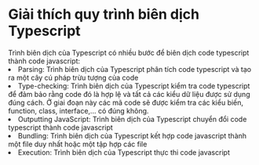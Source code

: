 <h1> Giải thích quy trình biên dịch Typescript </h1>
Trình biên dịch của Typescript có nhiều bước để biên dịch code typescript thành code javascript: 
<li> Parsing: Trình biên dịch của Typescript phân tích code typescript và tạo ra một cây cú pháp trừu tượng của code </li> 
<li> Type-checking: Trình biên dịch của Typescript kiểm tra code typescript để đảm bảo rằng code đó là hợp lệ và tất cả các kiểu dữ liệu được sử dụng đúng cách. Ở giai đoạn này các mã code sẽ được kiểm tra các kiểu biến, function, class, interface,... có đúng không. </li> 
<li> Outputting JavaScript: Trình biên dịch của Typescript chuyển đổi code typescript thành code javascript </li> 
<li> Bundling: Trình biên dịch của Typescript kết hợp code javascript thành một file duy nhất hoặc một tập hợp các file </li> 
<li> Execution: Trình biên dịch của Typescript thực thi code javascript </li> 
